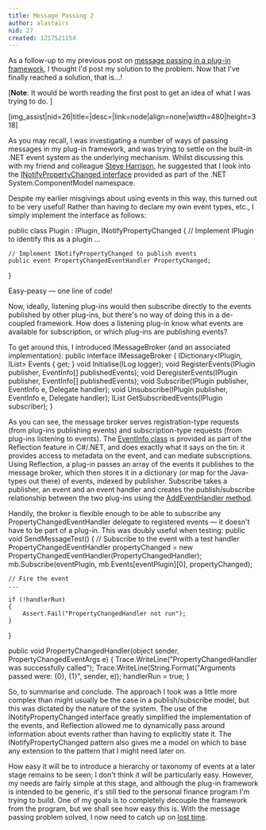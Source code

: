 ```yaml
---
title: Message Passing 2
author: alastairs
nid: 27
created: 1217521154
---
```

As a follow-up to my previous post on <a href="http://www.alastairsmith.me.uk/coding/2008/06/25/message-passing-a-plug-framework.html">message passing in a plug-in framework</a>, I thought I'd post my solution to the problem.  Now that I've finally reached a solution, that is...!

[<strong>Note</strong>: It would be worth reading the first post to get an idea of what I was trying to do.  ]

[img_assist|nid=26|title=|desc=|link=node|align=none|width=480|height=318]
<!--break-->
As you may recall, I was investigating a number of ways of passing messages in my plug-in framework, and was trying to settle on the built-in .NET event system as the underlying mechanism.  Whilst discussing this with my friend and colleague <a href="http://www.analysisuk.com/blog/" title="Steve's personal blog">Steve Harrison</a>, he suggested that I look into the <a href="http://msdn.microsoft.com/en-us/library/system.componentmodel.inotifypropertychanged.aspx">INotifyPropertyChanged interface</a> provided as part of the .NET System.ComponentModel namespace.  

Despite my earlier misgivings about using events in this way, this turned out to be very useful!  Rather than having to declare my own event types, etc., I simply implement the interface as follows:

<blockcode language="csharp">
public class Plugin : IPlugin, INotifyPropertyChanged
{
    // Implement IPlugin to identify this as a plugin
    ...

    // Implement INotifyPropertyChanged to publish events
    public event PropertyChangedEventHandler PropertyChanged;
}
</blockcode>

Easy-peasy &mdash; one line of code!

Now, ideally, listening plug-ins would then subscribe directly to the events published by other plug-ins, but there's no way of doing this in a de-coupled framework.  How does a listening plug-in know what events are available for subscription, or which plug-ins are publishing events?  

To get around this, I introduced IMessageBroker (and an associated implementation):
<blockcode language="csharp">
public interface IMessageBroker
{
    IDictionary<IPlugin, IList<EventInfo>> Events { get; }
    void Initialise(ILog logger);
    void RegisterEvents(IPlugin publisher, EventInfo[] publishedEvents);
    void DeregisterEvents(IPlugin publisher, EventInfo[] publishedEvents);
    void Subscribe(IPlugin publisher, EventInfo e, Delegate handler);
    void Unsubscribe(IPlugin publisher, EventInfo e, Delegate handler);
    IList<EventInfo> GetSubscribedEvents(IPlugin subscriber);
}
</blockcode>

As you can see, the message broker serves registration-type requests (from plug-ins publishing events) and subscription-type requests (from plug-ins listening to events).  The <a href="http://msdn.microsoft.com/en-us/library/system.reflection.eventinfo.aspx" title="EventInfo Class (System.Reflection)">EventInfo class</a> is provided as part of the Reflection feature in C#/.NET, and does exactly what it says on the tin: it provides access to metadata on the event, and can mediate subscriptions.  Using Reflection, a plug-in passes an array of the events it publishes to the message broker, which then stores it in a dictionary (or map for the Java-types out there) of events, indexed by publisher.  Subscribe takes a publisher, an event and an event handler and creates the publish/subscribe relationship between the two plug-ins using the <a href="http://msdn.microsoft.com/en-us/library/system.reflection.eventinfo.addeventhandler.aspx" title="EventInfo.AddEventHandler Method (System.Reflection)">AddEventHandler method</a>.  

Handily, the broker is flexible enough to be able to subscribe any PropertyChangedEventHandler delegate to registered events &mdash; it doesn't have to be part of a plug-in.  This was doubly useful when testing:
<blockcode language="csharp">
public void SendMessageTest()
{
    // Subscribe to the event with a test handler
    PropertyChangedEventHandler propertyChanged = 
        new PropertyChangedEventHandler(PropertyChangedHandler);
    mb.Subscribe(eventPlugin, mb.Events[eventPlugin][0], propertyChanged);

    // Fire the event
    ...

    if (!handlerRun)
    {
        Assert.Fail("PropertyChangedHandler not run");
    }
}

public void PropertyChangedHandler(object sender, PropertyChangedEventArgs e)
{
    Trace.WriteLine("PropertyChangedHandler was successfully called");
    Trace.WriteLine(String.Format("Arguments passed were: {0}, {1}", sender, e));
    handlerRun = true;
}
</blockcode>

So, to summarise and conclude.  The approach I took was a little more complex than might usually be the case in a publish/subscribe model, but this was dictated by the nature of the system.  The use of the INotifyPropertyChanged interface greatly simplified the implementation of the events, and Reflection allowed me to dynamically pass around information about events rather than having to explicitly state it.  The INotifyPropertyChanged pattern also gives me a model on which to base any extension to the pattern that I might need later on.

How easy it will be to introduce a hierarchy or taxonomy of events at a later stage remains to be seen; I don't think it will be particularly easy.  However, my needs are fairly simple at this stage, and although the plug-in framework is intended to be generic, it's still tied to the personal finance program I'm trying to build.  One of my goals is to completely decouple the framework from the program, but we shall see how easy this is.  With the message passing problem solved, I now need to catch up on <a href="http://trac.alastairsmith.me.uk/FinanceProg/roadmap" title="FinanceProg Roadmap">lost time</a>.

